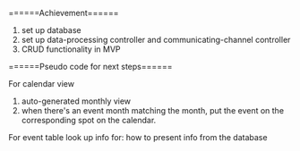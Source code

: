 ======Achievement======
1. set up database
2. set up data-processing controller and communicating-channel controller
3. CRUD functionality in MVP

======Pseudo code for next steps======

For calendar view
1. auto-generated monthly view
2. when there's an event month matching the month, put the event on the corresponding spot on the calendar.

For event table
look up info for: how to present info from the database
